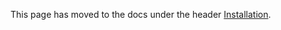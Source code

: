 This page has moved to the docs under the header [Installation](http://jekyllrb.com/docs/installation/).
